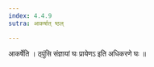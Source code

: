 ```yaml
---
index: 4.4.9
sutra: आकर्षात् ष्ठल्

---
```

 आकर्षेति । ठ्पुंसि संज्ञायां घः प्रायेणऽ इति अधिकरणे घः ॥